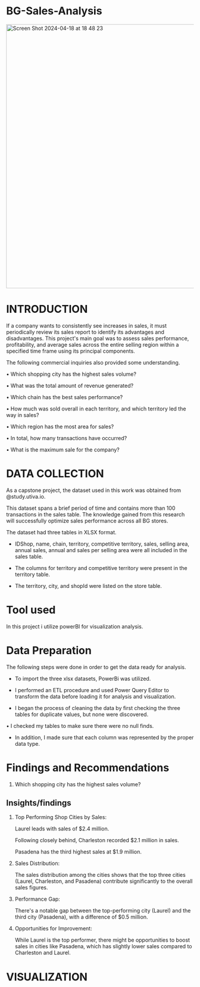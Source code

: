 # BG-Sales-Analysis

<img width="709" alt="Screen Shot 2024-04-18 at 18 48 23" src="https://github.com/PATRICK079/BG-Sales-Analysis/assets/157173680/c2d7a8e4-c362-4b1d-af75-5eb1b9f37f87">

 # INTRODUCTION

 If a company wants to consistently see increases in sales, it must periodically review its sales report to identify its advantages and disadvantages. This project's main goal was to assess sales performance, profitability, and average sales across the entire selling region within a specified time frame using its principal components.

The following commercial inquiries also provided some understanding.

• Which shopping city has the highest sales volume?

• What was the total amount of revenue generated?

• Which chain has the best sales performance?

• How much was sold overall in each territory, and which territory led the way in sales?

• Which region has the most area for sales?

• In total, how many transactions have occurred?

• What is the maximum sale for the company?

# DATA COLLECTION

As a capstone project, the dataset used in this work was obtained from @study.utiva.io.

This dataset spans a brief period of time and contains more than 100 transactions in the sales table. The knowledge gained from this research will successfully optimize sales performance across all BG stores.

The dataset had three tables in XLSX format.

* IDShop, name, chain, territory, competitive territory, sales, selling area, annual sales, annual and sales per selling area were all included in the sales table.

* The columns for territory and competitive territory were present in the territory table.

* The territory, city, and shopId were listed on the store table.

# Tool used 

 In this project i utilize  powerBI  for visualization  analysis.

# Data Preparation

The following steps were done in order to get the data ready for analysis.

* To import the three xlsx datasets, PowerBi was utilized. 

* I performed an ETL procedure and used Power Query Editor to transform the data before loading it for analysis and visualization. 

* I began the process of cleaning the data by first checking the three tables for duplicate values, but none were discovered.

 •  I checked my tables to make sure there were no null finds. 

* In addition, I made sure that each column was represented by the proper data type.

# Findings and Recommendations 

1.  Which shopping city has the highest sales volume?


## Insights/findings 


 

1. Top Performing Shop Cities by Sales:
   
    Laurel leads with sales of $2.4 million.
   
    Following closely behind, Charleston recorded $2.1 million in sales.
   
    Pasadena has the third highest sales at $1.9 million.

2. Sales Distribution:
   
    The sales distribution among the cities shows that the top three cities (Laurel, Charleston, and Pasadena) contribute significantly to the overall sales figures.

3. Performance Gap:
       
     There's a notable gap between the top-performing city (Laurel) and the third city (Pasadena), with a    difference of $0.5 million.

5. Opportunities for Improvement:

    While Laurel is the top performer, there might be opportunities to boost sales in cities like Pasadena, which has slightly lower sales compared to Charleston and Laurel.


 # VISUALIZATION


